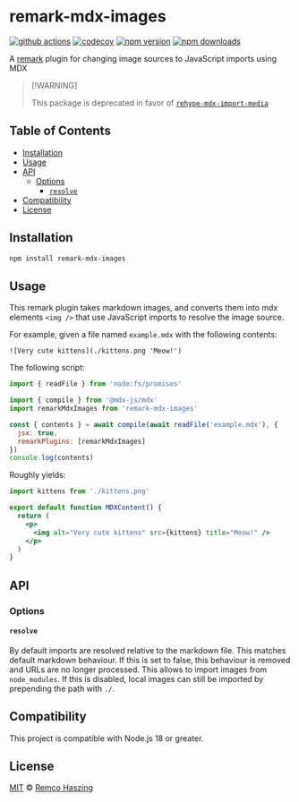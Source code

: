 # remark-mdx-images

[![github actions](https://github.com/remcohaszing/remark-mdx-images/actions/workflows/ci.yaml/badge.svg)](https://github.com/remcohaszing/remark-mdx-images/actions/workflows/ci.yaml)
[![codecov](https://codecov.io/gh/remcohaszing/remark-mdx-images/branch/main/graph/badge.svg)](https://codecov.io/gh/remcohaszing/remark-mdx-images)
[![npm version](https://img.shields.io/npm/v/remark-mdx-images)](https://www.npmjs.com/package/remark-mdx-images)
[![npm downloads](https://img.shields.io/npm/dm/remark-mdx-images)](https://www.npmjs.com/package/remark-mdx-images)

A [remark](https://remark.js.org) plugin for changing image sources to JavaScript imports using MDX

> \[!WARNING]
>
> This package is deprecated in favor of
> [`rehype-mdx-import-media`](https://github.com/remcohaszing/rehype-mdx-import-media)

## Table of Contents

- [Installation](#installation)
- [Usage](#usage)
- [API](#api)
  - [Options](#options)
    - [`resolve`](#resolve)
- [Compatibility](#compatibility)
- [License](#license)

## Installation

```sh
npm install remark-mdx-images
```

## Usage

This remark plugin takes markdown images, and converts them into mdx elements `<img />` that use
JavaScript imports to resolve the image source.

For example, given a file named `example.mdx` with the following contents:

```mdx
![Very cute kittens](./kittens.png 'Meow!')
```

The following script:

```js
import { readFile } from 'node:fs/promises'

import { compile } from '@mdx-js/mdx'
import remarkMdxImages from 'remark-mdx-images'

const { contents } = await compile(await readFile('example.mdx'), {
  jsx: true,
  remarkPlugins: [remarkMdxImages]
})
console.log(contents)
```

Roughly yields:

```jsx
import kittens from './kittens.png'

export default function MDXContent() {
  return (
    <p>
      <img alt="Very cute kittens" src={kittens} title="Meow!" />
    </p>
  )
}
```

## API

### Options

#### `resolve`

By default imports are resolved relative to the markdown file. This matches default markdown
behaviour. If this is set to false, this behaviour is removed and URLs are no longer processed. This
allows to import images from `node_modules`. If this is disabled, local images can still be imported
by prepending the path with `./`.

## Compatibility

This project is compatible with Node.js 18 or greater.

## License

[MIT](LICENSE.md) © [Remco Haszing](https://github.com/remcohaszing)
